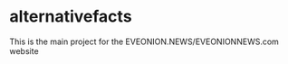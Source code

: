 # alternativefacts

This is the main project for the EVEONION.NEWS/EVEONIONNEWS.com website


































